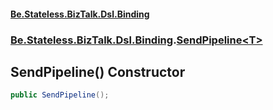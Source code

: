 #### [Be.Stateless.BizTalk.Dsl.Binding](README.md 'README')
### [Be.Stateless.BizTalk.Dsl.Binding](Be.Stateless.BizTalk.Dsl.Binding.md 'Be.Stateless.BizTalk.Dsl.Binding').[SendPipeline&lt;T&gt;](SendPipeline_T_.md 'Be.Stateless.BizTalk.Dsl.Binding.SendPipeline<T>')

## SendPipeline() Constructor

```csharp
public SendPipeline();
```